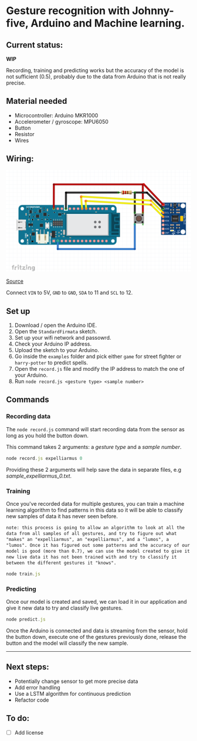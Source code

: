# Gesture recognition with Johnny-five, Arduino and Machine learning.

## Current status:

**WIP**

Recording, training and predicting works but the accuracy of the model is not sufficient (0.5), probably due to the data from Arduino that is not really precise.

## Material needed

* Microcontroller: Arduino MKR1000
* Accelerometer / gyroscope: MPU6050
* Button
* Resistor
* Wires

## Wiring:

![Sketch](sketch-mkr1000.png)

[Source](https://maker.pro/arduino/tutorial/how-to-interface-arduino-and-the-mpu-6050-sensor)

Connect `VIN` to 5V, `GND` to `GND`, `SDA` to 11 and `SCL` to 12.

## Set up

1. Download / open the Arduino IDE.
2. Open the `StandardFirmata` sketch.
3. Set up your wifi network and passowrd.
4. Check your Arduino IP address.
5. Upload the sketch to your Arduino.
6. Go inside the `examples` folder and pick either `game` for street fighter or `harry-potter` to predict spells.
7. Open the `record.js` file and modify the IP address to match the one of your Arduino.
8. Run `node record.js <gesture type> <sample number>`

## Commands

### Recording data

The `node record.js` command will start recording data from the sensor as long as you hold the button down.

This command takes 2 arguments: a *gesture type* and a *sample number*.

```js
node record.js expelliarmus 0
```

Providing these 2 arguments will help save the data in separate files, e.g *sample_expelliarmus_0.txt*.

### Training

Once you've recorded data for multiple gestures, you can train a machine learning algorithm to find patterns in this data so it will be able to classify new samples of data it has never seen before.

```
note: this process is going to allow an algorithm to look at all the data from all samples of all gestures, and try to figure out what "makes" an "expelliarmus", an "expelliarmus", and a "lumos", a "lumos". Once it has figured out some patterns and the accuracy of our model is good (more than 0.7), we can use the model created to give it new live data it has not been trained with and try to classify it between the different gestures it "knows".
```

```js
node train.js
```

### Predicting

Once our model is created and saved, we can load it in our application and give it new data to try and classify live gestures.

```js
node predict.js
```

Once the Arduino is connected and data is streaming from the sensor, hold the button down, execute one of the gestures previously done, release the button and the model will classify the new sample.

---

## Next steps:

* Potentially change sensor to get more precise data
* Add error handling
* Use a LSTM algorithm for continuous prediction
* Refactor code

## To do:

- [ ] Add license